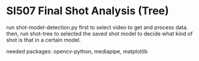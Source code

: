 # SI507 Final Shot Analysis (Tree)
 
run shot-model-detection.py first to select video to get and process data.
then, run shot-tree to selected the saved shot model to decide what kind of shot is that in a certain model.

needed packages: opencv-python, mediapipe, matplotlib
